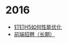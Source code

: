 # 2016
- [钉钉H5如何性能优化](https://github.com/dingtalkFE/blog/issues/1)
- [前端招聘（长期）](http://dingtalk.sxl.cn/)
